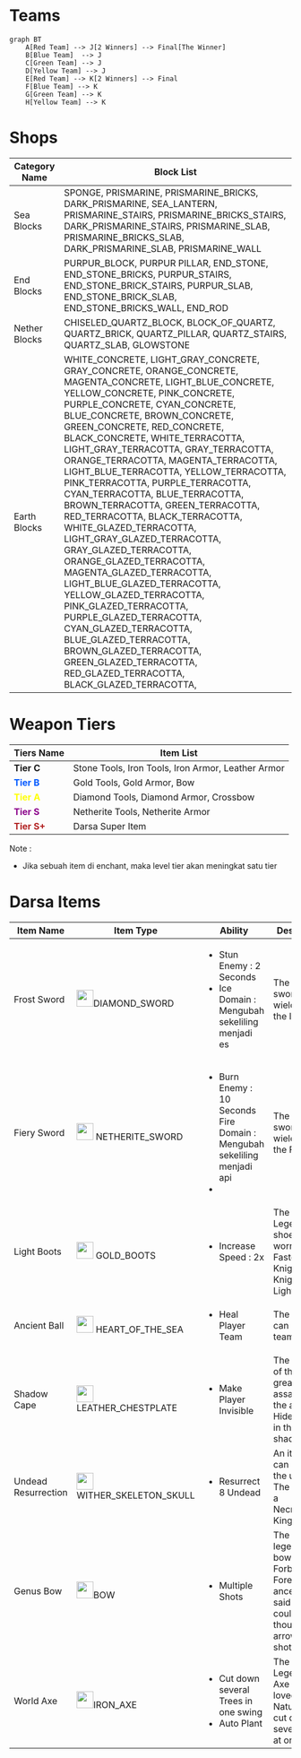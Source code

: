 # Teams

```mermaid
graph BT
    A[Red Team] --> J[2 Winners] --> Final[The Winner]
    B[Blue Team]  --> J
    C[Green Team] --> J
    D[Yellow Team] --> J
    E[Red Team] --> K[2 Winners] --> Final
    F[Blue Team] --> K
    G[Green Team] --> K
    H[Yellow Team] --> K
```
#  
# Shops



| Category Name | Block List|  
| ------------- |---------- |  
| Sea Blocks    | SPONGE, PRISMARINE, PRISMARINE_BRICKS, DARK_PRISMARINE, SEA_LANTERN, PRISMARINE_STAIRS, PRISMARINE_BRICKS_STAIRS, DARK_PRISMARINE_STAIRS, PRISMARINE_SLAB, PRISMARINE_BRICKS_SLAB, DARK_PRISMARINE_SLAB, PRISMARINE_WALL |  
| End Blocks | PURPUR_BLOCK, PURPUR PILLAR, END_STONE, END_STONE_BRICKS, PURPUR_STAIRS, END_STONE_BRICK_STAIRS, PURPUR_SLAB, END_STONE_BRICK_SLAB, END_STONE_BRICKS_WALL, END_ROD |  
| Nether Blocks | CHISELED_QUARTZ_BLOCK, BLOCK_OF_QUARTZ, QUARTZ_BRICK, QUARTZ_PILLAR, QUARTZ_STAIRS, QUARTZ_SLAB, GLOWSTONE |
|Earth Blocks| WHITE_CONCRETE, LIGHT_GRAY_CONCRETE, GRAY_CONCRETE, ORANGE_CONCRETE, MAGENTA_CONCRETE, LIGHT_BLUE_CONCRETE, YELLOW_CONCRETE, PINK_CONCRETE, PURPLE_CONCRETE, CYAN_CONCRETE, BLUE_CONCRETE, BROWN_CONCRETE, GREEN_CONCRETE, RED_CONCRETE, BLACK_CONCRETE, WHITE_TERRACOTTA, LIGHT_GRAY_TERRACOTTA, GRAY_TERRACOTTA, ORANGE_TERRACOTTA, MAGENTA_TERRACOTTA, LIGHT_BLUE_TERRACOTTA, YELLOW_TERRACOTTA, PINK_TERRACOTTA, PURPLE_TERRACOTTA, CYAN_TERRACOTTA, BLUE_TERRACOTTA, BROWN_TERRACOTTA, GREEN_TERRACOTTA, RED_TERRACOTTA, BLACK_TERRACOTTA, WHITE_GLAZED_TERRACOTTA, LIGHT_GRAY_GLAZED_TERRACOTTA, GRAY_GLAZED_TERRACOTTA, ORANGE_GLAZED_TERRACOTTA, MAGENTA_GLAZED_TERRACOTTA, LIGHT_BLUE_GLAZED_TERRACOTTA, YELLOW_GLAZED_TERRACOTTA, PINK_GLAZED_TERRACOTTA, PURPLE_GLAZED_TERRACOTTA, CYAN_GLAZED_TERRACOTTA, BLUE_GLAZED_TERRACOTTA, BROWN_GLAZED_TERRACOTTA, GREEN_GLAZED_TERRACOTTA, RED_GLAZED_TERRACOTTA, BLACK_GLAZED_TERRACOTTA,|


# Weapon Tiers
| Tiers Name     | Item List |
| -------------- | --------- |
| **Tier C**         | Stone Tools, Iron Tools, Iron Armor, Leather Armor |
| <span style="color:rgb(0,89,255);">**Tier B**</span> | Gold Tools, Gold Armor, Bow|
| <span style="color:Yellow">**Tier A**</span> | Diamond Tools, Diamond Armor, Crossbow |
|<span style="color:DarkMagenta; ">**Tier S**</span>| Netherite Tools, Netherite Armor|
| <span style="color:FireBrick;">**Tier S+**</span> | Darsa Super Item |

Note :
 - Jika sebuah item di enchant, maka level tier akan meningkat satu tier


# Darsa Items

|Item Name| Item Type| Ability | Description |
|---------|----------|-------- |------------ |
|Frost Sword| <img src="https://static.wikia.nocookie.net/minecraft_gamepedia/images/b/b9/Diamond_Sword_%28MCD%29.png/revision/latest/scale-to-width-down/150?cb=20200407193216" width=30/>DIAMOND_SWORD| <ul> <li> Stun Enemy : 2 Seconds</li><li> Ice Domain : Mengubah sekeliling menjadi es</li> </ul>| The mystical sword once wielded by the Ice Lord |
|Fiery Sword|<img src="https://static.wikia.nocookie.net/minecraft_gamepedia/images/0/0f/Netherite_Sword_JE2_BE2.png/revision/latest?cb=20200304213920" width=30/> NETHERITE_SWORD | <ul><li>Burn Enemy : 10 Seconds</li>Fire Domain : Mengubah sekeliling menjadi api<li></li></ul>| The mystical sword once wielded by the Fire Lord |
|Light Boots| <img src="https://static.wikia.nocookie.net/minecraft_gamepedia/images/7/7c/Golden_Boots_JE2_BE2.png/revision/latest?cb=20200218002539" width=30/> GOLD_BOOTS| <ul> <li> Increase Speed : 2x </li> </ul>| The Legendary shoes once worn by the Fastest Knight, Knight of Light!! |
|Ancient Ball| <img src="https://static.wikia.nocookie.net/minecraft_gamepedia/images/9/9b/Heart_of_the_Sea_JE1_BE2.png/revision/latest?cb=20190403190228" width=30/> HEART_OF_THE_SEA | <ul><li>Heal Player Team</li></ul>| The ball that can heal your team. | 
|Shadow Cape| <img src="https://static.wikia.nocookie.net/minecraft_gamepedia/images/b/b7/Leather_Tunic_JE4_BE2.png/revision/latest?cb=20200218001806" width=30/> LEATHER_CHESTPLATE | <ul><li>Make Player Invisible</li></ul>| The mantle of the greatest assassin with the ability to Hide himself in the shadows |
| Undead Resurrection| <img src="https://static.wikia.nocookie.net/minecraft_gamepedia/images/5/5d/Wither_Skeleton_Skull_%288%29.png/revision/latest?cb=20220101133147" width=30/>WITHER_SKELETON_SKULL | <ul><li>Resurrect 8 Undead </li></ul>| An item that can resurrect the undead. The power of a Necromancer King.|
Genus Bow| <img src="https://static.wikia.nocookie.net/minecraft_gamepedia/images/9/99/Bow_JE2_BE1.png/revision/latest?cb=20200128015144" width=30/>BOW | <ul><li>Multiple Shots </li></ul>| The legendary bow of the Forbidden Forest, The ancestors said that it could shoot thousands of arrows in one shot |
World Axe| <img src="https://static.wikia.nocookie.net/minecraft_gamepedia/images/5/5e/Iron_Axe_JE5_BE2.png/revision/latest?cb=20200217234438" width=30/>IRON_AXE | <ul><li>Cut down several Trees in one swing</li><li>Auto Plant</li></ul>| The Legendary Axe that is loved by Nature Can cut down several trees at once |
